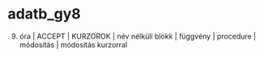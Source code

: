 # adatb_gy8
9. óra | ACCEPT | KURZOROK | név nélküli blokk | függvény | procedure | módosítás | módosítás kurzorral
